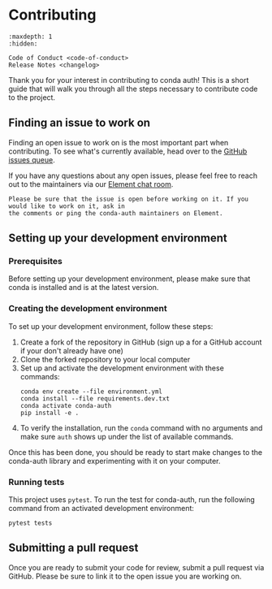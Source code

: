 # Contributing

```{toctree}
:maxdepth: 1
:hidden:

Code of Conduct <code-of-conduct>
Release Notes <changelog>
```

Thank you for your interest in contributing to conda auth! This is a short guide that will walk you
through all the steps necessary to contribute code to the project.

## Finding an issue to work on

Finding an open issue to work on is the most important part when contributing. To see what's currently
available, head over to the [GitHub issues queue][issues-queue].

If you have any questions about any open issues, please feel free to reach out to the maintainers via
our [Element chat room][element-chat].

```{admonition} Tip
Please be sure that the issue is open before working on it. If you would like to work on it, ask in
the comments or ping the conda-auth maintainers on Element.
```

## Setting up your development environment

### Prerequisites

Before setting up your development environment, please make sure that conda is installed
and is at the latest version.

### Creating the development environment

To set up your development environment, follow these steps:

1. Create a fork of the repository in GitHub (sign up a for a GitHub account if your don't already have one)
2. Clone the forked repository to your local computer
3. Set up and activate the development environment with these commands:
   ```
   conda env create --file environment.yml
   conda install --file requirements.dev.txt
   conda activate conda-auth
   pip install -e .
   ```
4. To verify the installation, run the `conda` command with no arguments and make sure `auth` shows up under
   the list of available commands.

Once this has been done, you should be ready to start make changes to the conda-auth library and
experimenting with it on your computer.

### Running tests

This project uses `pytest`. To run the test for conda-auth, run the following command from an activated
development environment:

```
pytest tests
```

## Submitting a pull request

Once you are ready to submit your code for review, submit a pull request via GitHub. Please be sure to link
it to the open issue you are working on.

<!-- Hyperlinks -->

[issues-queue]: https://github.com/conda-incubator/conda-auth/issues
[element-chat]: http://bit.ly/conda-chat-room
